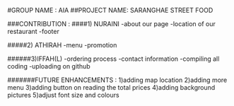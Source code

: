 #GROUP NAME : AIA
##PROJECT NAME: SARANGHAE STREET FOOD

###CONTRIBUTION :
####1) NURAINI
-about our page
-location of our restaurant
-footer

#####2) ATHIRAH
-menu
-promotion

######3)IFFAH(L)
-ordering process
-contact information
-compiling all coding 
-uploading on github

#######FUTURE ENHANCEMENTS :
1)adding map location
2)adding more menu
3)adding button on reading the total prices
4)adding background pictures
5)adjust font size and colours
